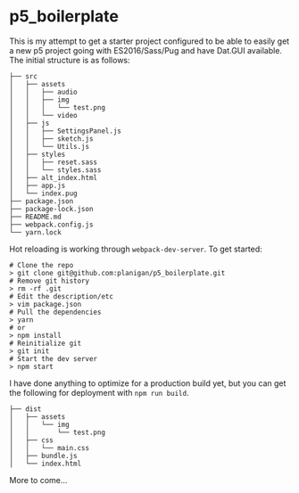 # p5_boilerplate

This is my attempt to get a starter project configured to be able to easily get
a new p5 project going with ES2016/Sass/Pug and have Dat.GUI available. The
initial structure is as follows:
```
├── src
│   ├── assets
│   │   ├── audio
│   │   ├── img
│   │   │   └── test.png
│   │   └── video
│   ├── js
│   │   ├── SettingsPanel.js
│   │   ├── sketch.js
│   │   └── Utils.js
│   ├── styles
│   │   ├── reset.sass
│   │   └── styles.sass
│   ├── alt_index.html
│   ├── app.js
│   └── index.pug
├── package.json
├── package-lock.json
├── README.md
├── webpack.config.js
└── yarn.lock
```
Hot reloading is working through `webpack-dev-server`. To get started:
```
# Clone the repo
> git clone git@github.com:planigan/p5_boilerplate.git
# Remove git history
> rm -rf .git
# Edit the description/etc
> vim package.json
# Pull the dependencies
> yarn
# or
> npm install
# Reinitialize git
> git init
# Start the dev server
> npm start
```
I have done anything to optimize for a production build yet, but you can get the
following for deployment with `npm run build`.
```
├── dist
│   ├── assets
│   │   └── img
│   │       └── test.png
│   ├── css
│   │   └── main.css
│   ├── bundle.js
│   └── index.html
```
More to come...
